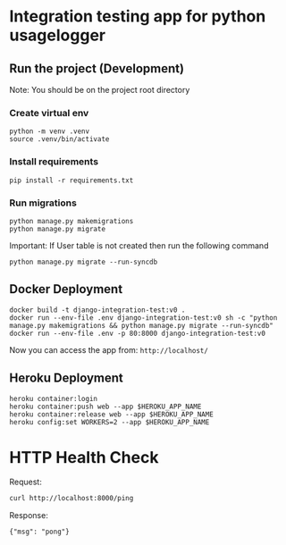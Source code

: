 # Integration testing app for python usagelogger

## Run the project (Development)

Note: You should be on the project root directory

### Create virtual env

```
python -m venv .venv
source .venv/bin/activate
```

### Install requirements

```
pip install -r requirements.txt
```

### Run migrations

```
python manage.py makemigrations
python manage.py migrate
```

Important: If User table is not created then run the following command

```
python manage.py migrate --run-syncdb
```

## Docker Deployment

```
docker build -t django-integration-test:v0 .
docker run --env-file .env django-integration-test:v0 sh -c "python manage.py makemigrations && python manage.py migrate --run-syncdb"
docker run --env-file .env -p 80:8000 django-integration-test:v0
```

Now you can access the app from: `http://localhost/`

## Heroku Deployment

```
heroku container:login
heroku container:push web --app $HEROKU_APP_NAME
heroku container:release web --app $HEROKU_APP_NAME
heroku config:set WORKERS=2 --app $HEROKU_APP_NAME
```

# HTTP Health Check

Request:

```bash
curl http://localhost:8000/ping
```

Response:

```
{"msg": "pong"}
```
